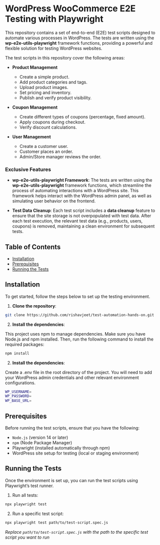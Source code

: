 # WordPress WooCommerce E2E Testing with Playwright

This repository contains a set of end-to-end (E2E) test scripts designed to automate various processes in WordPress. The tests are written using the **wp-e2e-utils-playwright** framework functions, providing a powerful and flexible solution for testing WordPress websites.

The test scripts in this repository cover the following areas:

- **Product Management**
  - Create a simple product.
  - Add product categories and tags.
  - Upload product images.
  - Set pricing and inventory.
  - Publish and verify product visibility.

- **Coupon Management**
  - Create different types of coupons (percentage, fixed amount).
  - Apply coupons during checkout.
  - Verify discount calculations.

- **User Management**
  - Create a customer user.
  - Customer places an order.
  - Admin/Store manager reviews the order.

### Exclusive Features

- **wp-e2e-utils-playwright Framework**: The tests are written using the **wp-e2e-utils-playwright** framework functions, which streamline the process of automating interactions with a WordPress site. This framework helps interact with the WordPress admin panel, as well as simulating user behavior on the frontend.

- **Test Data Cleanup**: Each test script includes a **data cleanup** feature to ensure that the site storage is not overpopulated with test data. After each test execution, the relevant test data (e.g., products, users, coupons) is removed, maintaining a clean environment for subsequent tests.

## Table of Contents

- [Installation](#installation)
- [Prerequisites](#prerequisites)
- [Running the Tests](#running-the-tests)

## Installation

To get started, follow the steps below to set up the testing environment.

1. **Clone the repository**:

```bash
git clone https://github.com/rishavjeet/test-automation-hands-on.git
```
2. **Install the dependencies**:

This project uses npm to manage dependencies. Make sure you have Node.js and npm installed. Then, run the following command to install the required packages:

```bash
npm install
```
2. **Install the dependencies**:

Create a .env file in the root directory of the project. You will need to add your WordPress admin credentials and other relevant environment configurations.

```bash
WP_USERNAME=
WP_PASSWORD=
WP_BASE_URL=
```

## Prerequisites

Before running the test scripts, ensure that you have the following:

- `Node.js` (version 14 or later)
- `npm` (Node Package Manager)
- Playwright (installed automatically through npm)
- WordPress site setup for testing (local or staging environment)

## Running the Tests

Once the environment is set up, you can run the test scripts using Playwright’s test runner.

1. Run all tests:

```bash
npx playwright test
```
2. Run a specific test script:

```bash
npx playwright test path/to/test-script.spec.js
```
*Replace `path/to/test-script.spec.js` with the path to the specific test script you want to run*